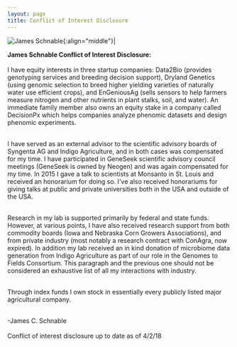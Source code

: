 ```yaml
---
layout: page
title: Conflict of Interest Disclosure
---
```


![James Schnable](/images/People_Images/jamesschnable.jpg){:align="middle"}|

<b>James Schnable Conflict of Interest Disclosure:</b>
<br><br>
I have equity interests in three startup companies: Data2Bio (provides genotyping services and breeding decision support), Dryland Genetics (using genomic selection to breed higher yielding varieties of naturally water use efficient crops), and EnGeniousAg (sells sensors to help farmers measure nitrogen and other nutrients in plant stalks, soil, and water). An immediate family member also owns an equity stake in a company called DecisionPx which helps companies analyze phenomic datasets and design phenomic experiments.<br><br>

I have served as an external advisor to the scientific advisory boards of Syngenta AG and Indigo Agriculture, and in both cases was compensated for my time. I have participated in GeneSeek scientific advisory council meetings (GeneSeek is owned by Neogen) and was again compensated for my time. In 2015 I gave a talk to scientists at Monsanto in St. Louis and received an honorarium for doing so. I've also received honorariums for giving talks at public and private universities both in the USA and outside of the USA.<br><br>

Research in my lab is supported primarily by federal and state funds. However, at various points, I have also received research support from both commodity boards (Iowa and Nebraska Corn Growers Associations), and from private industry (most notably a research contract with ConAgra, now expired). In addition my lab received an in kind donation of microbiome data generation from Indigo Agriculture as part of our role in the Genomes to Fields Consortium. This paragraph and the previous one should not be considered an exhaustive list of all my interactions with industry.
<br><br>

Through index funds I own stock in essentially every publicly listed major agricultural company.
<br><br>

-James C. Schnable
<br><br>
Conflict of interest disclosure up to date as of 4/2/18